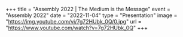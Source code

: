 +++
title = "Assembly 2022 | The Medium is the Message"
event = "Assembly 2022"
date = "2022-11-04"
type = "Presentation"
image = "https://img.youtube.com/vi/7g72HUbk_0Q/0.jpg"
url = "https://www.youtube.com/watch?v=7g72HUbk_0Q"
+++